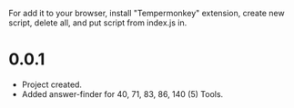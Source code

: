 For add it to your browser, install "Tempermonkey" extension,
create new script, delete all, and put script from index.js in.

# 0.0.1
* Project created.
* Added answer-finder for 40, 71, 83, 86, 140 (5) Tools.
